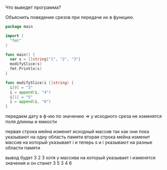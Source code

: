 Что выведет программа?

Объяснить поведение срезов при передаче их в функцию.

```go
package main

import (
  "fmt"
)

func main() {
  var s = []string{"1", "2", "3"}
  modifySlice(s)
  fmt.Println(s)
}

func modifySlice(i []string) {
  i[0] = "3"
  i = append(i, "4")
  i[1] = "5"
  i = append(i, "6")
}
```

передаем дату в ф-ию по значению => у исходного среза не изменятся поля длинны и емкости

первая строка мейна изменит исходный массив так как они пока указывают на одну область памяти
вторая строка мейна изменит массив на который указывает i и теперь s и i указывают на разные области памяти

вывод будет 3 2 3
хотя у массива на который указывает i изменятся значения и он станет 3 5 3 4 6 